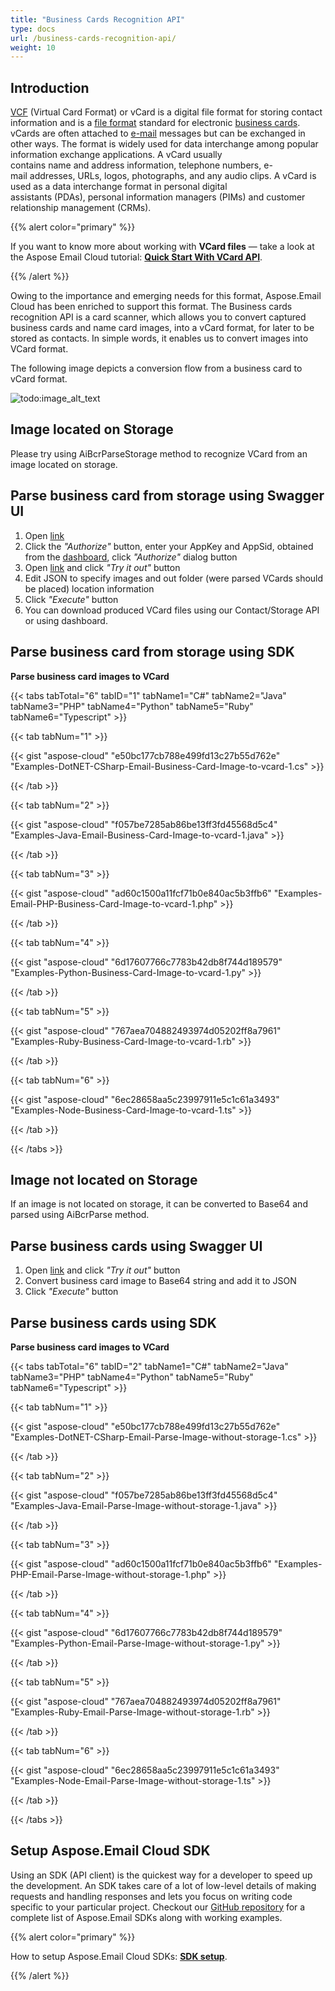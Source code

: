 ```yaml
---
title: "Business Cards Recognition API"
type: docs
url: /business-cards-recognition-api/
weight: 10
---
```


## **Introduction**
[VCF](https://wiki.fileformat.com/email/vcf/) (Virtual Card Format) or vCard is a digital file format for storing contact information and is a [file format](https://en.wikipedia.org/wiki/File_format) standard for electronic [business cards](https://en.wikipedia.org/wiki/Business_card). vCards are often attached to [e-mail](https://en.wikipedia.org/wiki/E-mail) messages but can be exchanged in other ways. The format is widely used for data interchange among popular information exchange applications. A vCard usually contains name and address information, telephone numbers, e-mail addresses, URLs, logos, photographs, and any audio clips. A vCard is used as a data interchange format in personal digital assistants (PDAs), personal information managers (PIMs) and customer relationship management (CRMs). 



{{% alert color="primary" %}} 

If you want to know more about working with **VCard files** — take a look at the Aspose Email Cloud tutorial: [**Quick Start With VCard API**](/emailcloud/quick-start-with-vcard-api/).

{{% /alert %}} 

Owing to the importance and emerging needs for this format, Aspose.Email Cloud has been enriched to support this format. The Business cards recognition API is a card scanner, which allows you to convert captured business cards and name card images, into a vCard format, for later to be stored as contacts. In simple words, it enables us to convert images into VCard format.

The following image depicts a conversion flow from a business card to vCard format.

![todo:image\_alt\_text](https://raw.githubusercontent.com/wiki/aspose-email-cloud/aspose-email-cloud-dotnet/images/bcr.jpg)


## **Image located on Storage**
Please try using AiBcrParseStorage method to recognize VCard from an image located on storage.
## **Parse business card from storage using Swagger UI**
1. Open [link](https://apireference.aspose.cloud/email/)
1. Click the *"Authorize"* button, enter your AppKey and AppSid, obtained from the [dashboard](https://dashboard.aspose.cloud/), click *"Authorize"* dialog button
1. Open [link](https://apireference.aspose.cloud/email/#/AiBcr/AiBcrParseStorage) and click *"Try it out"* button
1. Edit JSON to specify images and out folder (were parsed VCards should be placed) location information
1. Click *"Execute"* button
1. You can download produced VCard files using our Contact/Storage API or using dashboard.
## **Parse business card from storage using SDK**
**Parse business card images to VCard**

{{< tabs tabTotal="6" tabID="1" tabName1="C#" tabName2="Java" tabName3="PHP" tabName4="Python" tabName5="Ruby" tabName6="Typescript" >}}

{{< tab tabNum="1" >}}

{{< gist "aspose-cloud" "e50bc177cb788e499fd13c27b55d762e" "Examples-DotNET-CSharp-Email-Business-Card-Image-to-vcard-1.cs" >}}

{{< /tab >}}

{{< tab tabNum="2" >}}

{{< gist "aspose-cloud" "f057be7285ab86be13ff3fd45568d5c4" "Examples-Java-Email-Business-Card-Image-to-vcard-1.java" >}}

{{< /tab >}}

{{< tab tabNum="3" >}}

{{< gist "aspose-cloud" "ad60c1500a11fcf71b0e840ac5b3ffb6" "Examples-Email-PHP-Business-Card-Image-to-vcard-1.php" >}}

{{< /tab >}}

{{< tab tabNum="4" >}}

{{< gist "aspose-cloud" "6d17607766c7783b42db8f744d189579" "Examples-Python-Business-Card-Image-to-vcard-1.py" >}}

{{< /tab >}}

{{< tab tabNum="5" >}}

{{< gist "aspose-cloud" "767aea704882493974d05202ff8a7961" "Examples-Ruby-Business-Card-Image-to-vcard-1.rb" >}}

{{< /tab >}}

{{< tab tabNum="6" >}}

{{< gist "aspose-cloud" "6ec28658aa5c23997911e5c1c61a3493" "Examples-Node-Business-Card-Image-to-vcard-1.ts" >}}

{{< /tab >}}

{{< /tabs >}}

## **Image not located on Storage**
If an image is not located on storage, it can be converted to Base64 and parsed using AiBcrParse method.
## **Parse business cards using Swagger UI**
1. Open [link](https://apireference.aspose.cloud/email/#/AiBcr/AiBcrParse) and click *"Try it out"* button
1. Convert business card image to Base64 string and add it to JSON
1. Click *"Execute"* button
## **Parse business cards using SDK**


**Parse business card images to VCard**

{{< tabs tabTotal="6" tabID="2" tabName1="C#" tabName2="Java" tabName3="PHP" tabName4="Python" tabName5="Ruby" tabName6="Typescript" >}}

{{< tab tabNum="1" >}}

{{< gist "aspose-cloud" "e50bc177cb788e499fd13c27b55d762e" "Examples-DotNET-CSharp-Email-Parse-Image-without-storage-1.cs" >}}

{{< /tab >}}

{{< tab tabNum="2" >}}

{{< gist "aspose-cloud" "f057be7285ab86be13ff3fd45568d5c4" "Examples-Java-Email-Parse-Image-without-storage-1.java" >}}

{{< /tab >}}

{{< tab tabNum="3" >}}

{{< gist "aspose-cloud" "ad60c1500a11fcf71b0e840ac5b3ffb6" "Examples-PHP-Email-Parse-Image-without-storage-1.php" >}}

{{< /tab >}}

{{< tab tabNum="4" >}}

{{< gist "aspose-cloud" "6d17607766c7783b42db8f744d189579" "Examples-Python-Email-Parse-Image-without-storage-1.py" >}}

{{< /tab >}}

{{< tab tabNum="5" >}}

{{< gist "aspose-cloud" "767aea704882493974d05202ff8a7961" "Examples-Ruby-Email-Parse-Image-without-storage-1.rb" >}}

{{< /tab >}}

{{< tab tabNum="6" >}}

{{< gist "aspose-cloud" "6ec28658aa5c23997911e5c1c61a3493" "Examples-Node-Email-Parse-Image-without-storage-1.ts" >}}

{{< /tab >}}

{{< /tabs >}}


## **Setup Aspose.Email Cloud SDK**
Using an SDK (API client) is the quickest way for a developer to speed up the development. An SDK takes care of a lot of low-level details of making requests and handling responses and lets you focus on writing code specific to your particular project. Checkout our [GitHub repository](https://github.com/aspose-email-cloud) for a complete list of Aspose.Email SDKs along with working examples.

{{% alert color="primary" %}} 

How to setup Aspose.Email Cloud SDKs: [**SDK setup**](/emailcloud/sdk-setup/).

{{% /alert %}}
